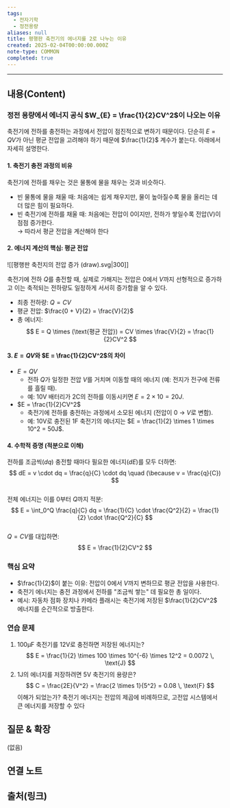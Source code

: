 ```yaml
---
tags:
  - 전자기학
  - 정전용량
aliases: null
title: 평행판 축전기의 에너지를 2로 나누는 이유
created: 2025-02-04T00:00:00.000Z
note-type: COMMON
completed: true
---
```


---

## 내용(Content)

### 정전 용량에서 에너지 공식 $W_{E} = \frac{1}{2}CV^2$이 나오는 이유

축전기에 전하를 충전하는 과정에서 전압이 점진적으로 변하기 때문이다. 단순히 $E = QV$가 아닌 평균 전압을 고려해야 하기 때문에 $\frac{1}{2}$ 계수가 붙는다. 아래에서 자세히 설명한다.

#### 1. 축전기 충전 과정의 비유
축전기에 전하를 채우는 것은 물통에 물을 채우는 것과 비슷하다.  
- 빈 물통에 물을 채울 때: 처음에는 쉽게 채우지만, 물이 높아질수록 물을 올리는 데 더 많은 힘이 필요하다.  
- 빈 축전기에 전하를 채울 때: 처음에는 전압이 0이지만, 전하가 쌓일수록 전압(V)이 점점 증가한다.  
  → 따라서 평균 전압을 계산해야 한다

#### 2. 에너지 계산의 핵심: 평균 전압

![[평행판 축전지의 전압 증가 (draw).svg|300]]

축전기에 전하 $Q$를 충전할 때, 실제로 가해지는 전압은 0에서 $V$까지 선형적으로 증가하고 이는 축적되는 전하량도 일정하게 서서히 증가함을 알 수 있다.
- 최종 전하량: $Q = CV$  
- 평균 전압: $\frac{0 + V}{2} = \frac{V}{2}$  
- 총 에너지:  
  $$
  E = Q \times (\text{평균 전압}) = CV \times \frac{V}{2} = \frac{1}{2}CV^2
  $$
#### 3. $E = QV$와 $E = \frac{1}{2}CV^2$의 차이
- $E = QV$  
  - 전하 $Q$가 일정한 전압 $V$를 거치며 이동할 때의 에너지 (예: 전지가 전구에 전류를 흘릴 때).  
  - 예: 10V 배터리가 2C의 전하를 이동시키면 $E = 2 \times 10 = 20J$.  
- $E = \frac{1}{2}CV^2$  
  - 축전기에 전하를 충전하는 과정에서 소모된 에너지 (전압이 0 → $V$로 변함).  
  - 예: 10V로 충전된 1F 축전기의 에너지는 $E = \frac{1}{2} \times 1 \times 10^2 = 50J$.

#### 4. 수학적 증명 (적분으로 이해)
전하를 조금씩($dq$) 충전할 때마다 필요한 에너지($dE$)를 모두 더하면:  
$$
dE = v \cdot dq = \frac{q}{C} \cdot dq \quad (\because v = \frac{q}{C})
$$  
전체 에너지는 이를 0부터 $Q$까지 적분:  
$$
E = \int_0^Q \frac{q}{C} dq = \frac{1}{C} \cdot \frac{Q^2}{2} = \frac{1}{2} \cdot \frac{Q^2}{C}
$$  
$Q = CV$를 대입하면:  
$$
E = \frac{1}{2}CV^2
$$

### 핵심 요약
- $\frac{1}{2}$이 붙는 이유: 전압이 0에서 $V$까지 변하므로 평균 전압을 사용한다.  
- 축전기 에너지는 충전 과정에서 전하를 "조금씩 쌓는" 데 필요한 총 일이다.  
- 예시: 자동차 점화 장치나 카메라 플래시는 축전기에 저장된 $\frac{1}{2}CV^2$ 에너지를 순간적으로 방출한다.

### 연습 문제
1. 100μF 축전기를 12V로 충전하면 저장된 에너지는?  
   $$
   E = \frac{1}{2} \times 100 \times 10^{-6} \times 12^2 = 0.0072 \, \text{J}
   $$  
2. 1J의 에너지를 저장하려면 5V 축전기의 용량은?  
   $$
   C = \frac{2E}{V^2} = \frac{2 \times 1}{5^2} = 0.08 \, \text{F}
   $$
이해가 되었는가? 축전기 에너지는 전압의 제곱에 비례하므로, 고전압 시스템에서 큰 에너지를 저장할 수 있다

## 질문 & 확장

(없음)

## 연결 노트

## 출처(링크)





